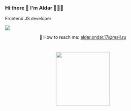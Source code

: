 ### Hi there 👋 I'm Aldar 🧑🏻‍💻
Frontend JS developer

<a href="https://t.me/exalonv">
       <img src="https://img.shields.io/badge/Telegram-2CA5E0?style=for-the-badge&logo=telegram&logoColor=white"/>
   </a>
<p align='center'>
📧 How to reach me: <a href='mailto:aldar.ondar.17@mail.ru'>aldar.ondar.17@mail.ru
</a>
</p>

<div align="center" style="margin: 40px 0">
   <a href="https://github.com/exalonv/github-profile-views-counter">
       <img width="175px" src="https://komarev.com/ghpvc/?username=exalonv3&color=DE002D">
   </a>
</div>
